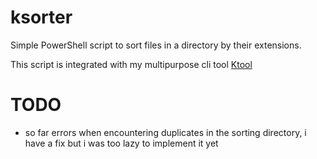 # ksorter
Simple PowerShell script to sort files in a directory by their extensions.

This script is integrated with my multipurpose cli tool [Ktool](https://github.com/kociumba)

# TODO
- so far errors when encountering duplicates in the sorting directory, i have a fix but i was too lazy to implement it yet

